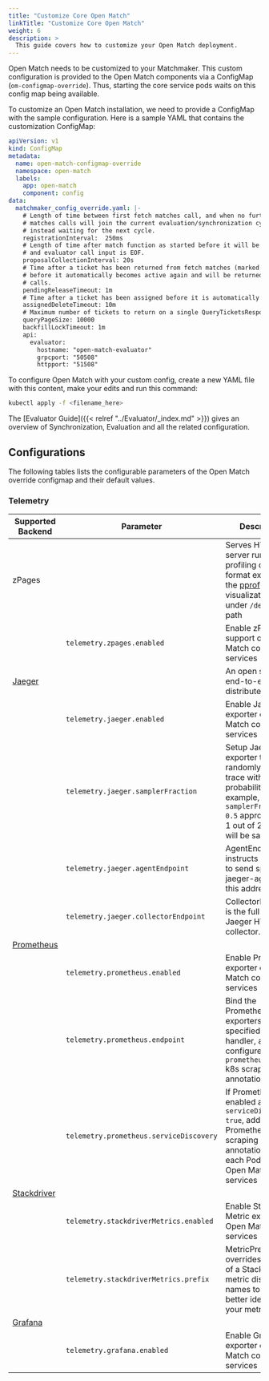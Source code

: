 ```yaml
---
title: "Customize Core Open Match"
linkTitle: "Customize Core Open Match"
weight: 6
description: >
  This guide covers how to customize your Open Match deployment.
---
```


Open Match needs to be customized to your Matchmaker. This custom configuration is provided to the Open Match components via a ConfigMap (`om-configmap-override`). Thus, starting the core service pods waits on this config map being available.

To customize an Open Match installation, we need to provide a ConfigMap with the sample configuration. Here is a sample YAML that contains the customization ConfigMap:

```yaml
apiVersion: v1
kind: ConfigMap
metadata:
  name: open-match-configmap-override
  namespace: open-match
  labels:
    app: open-match
    component: config
data:
  matchmaker_config_override.yaml: |-
    # Length of time between first fetch matches call, and when no further fetch
    # matches calls will join the current evaluation/synchronization cycle, 
    # instead waiting for the next cycle.
    registrationInterval:  250ms
    # Length of time after match function as started before it will be canceled,
    # and evaluator call input is EOF.
    proposalCollectionInterval: 20s
    # Time after a ticket has been returned from fetch matches (marked as pending)
    # before it automatically becomes active again and will be returned by query
    # calls.
    pendingReleaseTimeout: 1m
    # Time after a ticket has been assigned before it is automatically delted.
    assignedDeleteTimeout: 10m
    # Maximum number of tickets to return on a single QueryTicketsResponse.
    queryPageSize: 10000
    backfillLockTimeout: 1m
    api:
      evaluator:
        hostname: "open-match-evaluator"
        grpcport: "50508"
        httpport: "51508"
```

To configure Open Match with your custom config, create a new YAML file with this content, make your edits and run this command:

```bash
kubectl apply -f <filename_here>
```

The [Evaluator Guide]({{< relref "../Evaluator/_index.md" >}}) gives an overview of Synchronization, Evaluation and all the related configuration.

## Configurations
The following tables lists the configurable parameters of the Open Match override configmap and their default values.
### Telemetry
| Supported Backend | Parameter | Description | Default |
|-----              |-----      |-----        |-----    |
| zPages            |           | Serves HTTP server runtime profiling data in the format expected by the [pprof](https://pkg.go.dev/net/http/pprof) visualization tool under `/debug/pprof` path |         |
|                   | `telemetry.zpages.enabled` |  Enable zPages support on Open Match core services |  `true`   |
| [Jaeger](https://www.jaegertracing.io/)            | | An open source, end-to-end distributed tracing. | |
|             | `telemetry.jaeger.enabled` | Enable Jaeger exporter on Open Match core services | `false` |
|| `telemetry.jaeger.samplerFraction` | Setup Jaeger exporter to randomly sample a trace with this probability. For example, with `samplerFraction: 0.5` approximately 1 out of 2 traces will be sampled | `1` |
|             | `telemetry.jaeger.agentEndpoint` | AgentEndpoint instructs exporter to send spans to jaeger-agent at this address. | `open-match-jaeger-agent:6831` |
|             | `telemetry.jaeger.collectorEndpoint` | CollectorEndpoint is the full url to the Jaeger HTTP Thrift collector. | `open-match-jaeger-collector:14268/api/traces` |
| [Prometheus](https://prometheus.io/)        |           |             |         |
|             | `telemetry.prometheus.enabled` | Enable Prometheus exporter on Open Match core services | `false` |
|| `telemetry.prometheus.endpoint` | Bind the Prometheus exporters to the specified endpoint handler, also configures the `prometheus.io/path` k8s scraping annotations  | `/metrics` |
|             | `telemetry.prometheus.serviceDiscovery` | If Prometheus is enabled and `serviceDiscover: true`, add the Prometheus scraping annotations to each Pod of the Open Match core services | `true` |
| [Stackdriver](https://cloud.google.com/stackdriver/)       |           |             |         |
|             | `telemetry.stackdriverMetrics.enabled` | Enable Stackdriver Metric exporter on Open Match core services | `false` |
|| `telemetry.stackdriverMetrics.prefix` | MetricPrefix overrides the prefix of a Stackdriver metric display names to help you better identifies your metrics | `open_match` |
| [Grafana](https://grafana.com)           |           |             |         |
|             | `telemetry.grafana.enabled` | Enable Grafana exporter on Open Match core services | `false` |
